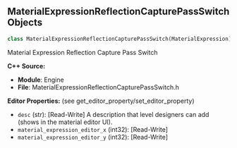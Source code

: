 ## MaterialExpressionReflectionCapturePassSwitch Objects

```python
class MaterialExpressionReflectionCapturePassSwitch(MaterialExpression)
```

Material Expression Reflection Capture Pass Switch

**C++ Source:**

- **Module**: Engine
- **File**: MaterialExpressionReflectionCapturePassSwitch.h

**Editor Properties:** (see get_editor_property/set_editor_property)

- ``desc`` (str):  [Read-Write] A description that level designers can add (shows in the material editor UI).
- ``material_expression_editor_x`` (int32):  [Read-Write]
- ``material_expression_editor_y`` (int32):  [Read-Write]

<a id="unreal.MaterialExpressionReflectionVectorWS"></a>